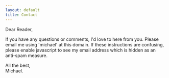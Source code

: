 ```yaml
---
layout: default
title: Contact
---
```


<script type="text/javascript">
//<![CDATA[
<!--
var x="function f(x){var i,o=\"\",l=x.length;for(i=0;i<l;i+=2) {if(i+1<l)o+=" +
"x.charAt(i+1);try{o+=x.charAt(i);}catch(e){}}return o;}f(\"ufcnitnof x({)av" +
" r,i=o\\\"\\\"o,=l.xelgnhtl,o=;lhwli(e.xhcraoCedtAl(1/)3=!25{)rt{y+xx=l;=+;" +
"lc}tahce({)}}of(r=i-l;1>i0=i;--{)+ox=c.ahAr(t)i};erutnro s.buts(r,0lo;)f}\\" +
"\"(6)12\\\\,u\\\"w}hb8wzh(k#&#)sV03\\\\03\\\\02\\\\\\\\XI05\\\\04\\\\02\\\\" +
"\\\\ECVP23\\\\0W\\\\DY17\\\\0B\\\\mA25\\\\0Z\\\\25\\\\0F\\\\T{2y03\\\\\\\\r" +
"S\\\\\\\\35\\\\06\\\\01\\\\\\\\{k2ssxktuxxpfg|xbOmhice`a'il\\\\r0\\\\01\\\\" +
"\\\\\\\\\\\\\\\\\\\\36\\\\07\\\\02\\\\\\\\4Y02\\\\\\\\36\\\\07\\\\02\\\\\\\\"+
"30\\\\01\\\\02\\\\\\\\7S02\\\\\\\\02\\\\01\\\\02\\\\\\\\\\\\n2\\\\00\\\\\\\\"+
"L=7E03\\\\\\\\06\\\\01\\\\02\\\\\\\\3G01\\\\\\\\\\\\n6\\\\02\\\\\\\\05\\\\0" +
"B\\\\04\\\\02\\\\02\\\\\\\\6:3}z/.<:80u3t03\\\\\\\\|q:<)#'&+&4gd*,0).MKIX2J" +
"03\\\\\\\\V@6V02\\\\\\\\BPZR21\\\\0E\\\\W@\\\\rJ\\\\4b02\\\\\\\\4Y02\\\\\\\\"+
"zIxW35\\\\0R\\\\16\\\\04\\\\03\\\\\\\\l3xx7z17\\\\\\\\8KwePpb-2-`'ia77\\\\1" +
"c\\\\7{17\\\\\\\\r)akwnob32\\\\0\\\\\\\\(\\\"}fo;n uret}r);+)y+^(i)t(eAodrC" +
"ha.c(xdeCoarChomfrg.intr=So+7;12%=;y=2y*))+y26(1i>f({i+)i+l;i<0;i=r(foh;gte" +
"n.l=x,l\\\"\\\\\\\"\\\\o=i,r va){,y(x fontincfu)\\\"\")"                     ;
while(x=eval(x));
//-->
//]]>
</script>
<noscript>
<p>Dear Reader,</p>
<p>If you have any questions or comments, I'd love to here from you.
Please email me using 'michael' at this domain. If these instructions
are confusing, please enable javascript to see my email address which
is hidden as an anti-spam measure.</p>
<p>All the best,<br/>Michael.</p>
</noscript>


